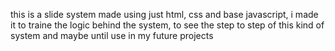 this is a slide system made using just html, css and base javascript, i made it to traine the logic behind the system, to see the step to step of this kind of system and maybe until use in my future projects
